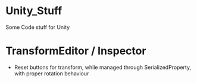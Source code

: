 # Unity_Stuff
Some Code stuff for Unity

# TransformEditor / Inspector
- Reset buttons for transform, while managed through SerializedProperty, with proper rotation behaviour
